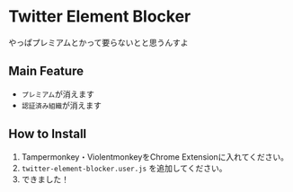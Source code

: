 # Twitter Element Blocker

やっぱプレミアムとかって要らないとと思うんすよ

## Main Feature

- `プレミアム`が消えます
- `認証済み組織`が消えます

## How to Install

1. Tampermonkey・ViolentmonkeyをChrome Extensionに入れてください。
2. `twitter-element-blocker.user.js` を追加してください。
3. できました！
